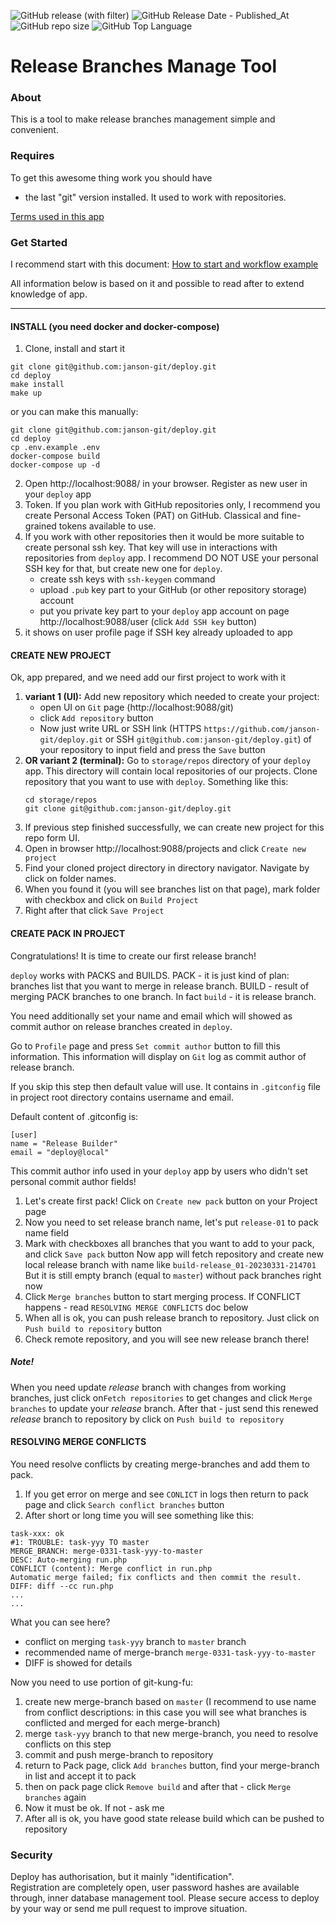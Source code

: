 ![GitHub release (with filter)](https://img.shields.io/github/v/release/janson-git/deploy)
![GitHub Release Date - Published_At](https://img.shields.io/github/release-date/janson-git/deploy)
![GitHub repo size](https://img.shields.io/github/repo-size/janson-git/deploy)
![GitHub Top Language](https://img.shields.io/github/languages/top/janson-git/deploy)

# Release Branches Manage Tool

### About
This is a tool to make release branches management simple and convenient.

### Requires
To get this awesome thing work you should have
- the last "git" version installed. It used to work with repositories.

[Terms used in this app](./docs/terms.md)

### Get Started

I recommend start with this document:
[How to start and workflow example](./docs/example_flow_with_public_repo.md)

All information below is based on it and possible to read after to extend knowledge of app.

-----

#### INSTALL (you need docker and docker-compose)

1. Clone, install and start it
```shell
git clone git@github.com:janson-git/deploy.git
cd deploy
make install
make up
```

or you can make this manually:
```shell
git clone git@github.com:janson-git/deploy.git
cd deploy
cp .env.example .env
docker-compose build
docker-compose up -d
```

2. Open http://localhost:9088/ in your browser. Register as new user in your  `deploy` app
3. Token. If you plan work with GitHub repositories only, I recommend you create Personal Access Token (PAT) on GitHub. Classical and fine-grained tokens available to use. 
4. If you work with other repositories then it would be more suitable to create personal ssh key. That key will use in interactions with repositories from `deploy` app.
   I recommend DO NOT USE your personal SSH key for that, but create new one for `deploy`.
   - create ssh keys with `ssh-keygen` command
   - upload `.pub` key part to your GitHub (or other repository storage) account
   - put you private key part to your `deploy` app account on page  http://localhost:9088/user (click `Add SSH key` button)
4. it shows on user profile page if SSH key already uploaded to app


#### CREATE NEW PROJECT

Ok, app prepared, and we need add our first project to work with it
1. **variant 1 (UI):** Add new repository which needed to create your project: 
   - open UI on `Git` page (http://localhost:9088/git)
   - click `Add repository` button
   - Now just write URL or SSH link (HTTPS `https://github.com/janson-git/deploy.git` or SSH `git@github.com:janson-git/deploy.git`) of your repository to input field and press the `Save` button 
2. **OR variant 2 (terminal):** Go to `storage/repos` directory of your `deploy` app. This directory will contain local repositories of our projects. Clone repository that you want to use with `deploy`. Something like this:
   ```shell
   cd storage/repos
   git clone git@github.com:janson-git/deploy.git
   ```
3. If previous step finished successfully, we can create new project for this repo form UI.
4. Open in browser http://localhost:9088/projects and click `Create new project`
5. Find your cloned project directory in directory navigator. Navigate by click on folder names.
6. When you found it (you will see branches list on that page), mark folder with checkbox and click on `Build Project`
7. Right after that click `Save Project`


#### CREATE PACK IN PROJECT

Congratulations!
It is time to create our first release branch!


`deploy` works with PACKS and BUILDS.
PACK - it is just kind of plan: branches list that you want to merge in release branch.
BUILD - result of merging PACK branches to one branch. In fact `build` - it is release branch.


You need additionally set your name and email which will showed as commit author on release branches created in `deploy`.

Go to `Profile` page and press `Set commit author` button to fill this information. This information will display on `Git` log as commit author of release branch.

If you skip this step then default value will use. It contains in `.gitconfig` file in project root directory contains username and email.

Default content of .gitconfig is:
```shell
[user]
name = "Release Builder"
email = "deploy@local"
```

This commit author info used in your `deploy` app by users who didn't set personal commit author fields!


1. Let's create first pack! Click on `Create new pack` button on your Project page
2. Now you need to set release branch name, let's put `release-01` to pack name field
3. Mark with checkboxes all branches that you want to add to your pack, and click `Save pack` button
   Now app will fetch repository and create new local release branch with name like `build-release_01-20230331-214701`
   But it is still empty branch (equal to `master`) without pack branches right now
5. Click `Merge branches` button to start merging process. If CONFLICT happens - read `RESOLVING MERGE CONFLICTS` doc below
6. When all is ok, you can push release branch to repository. Just click on `Push build to repository` button
7. Check remote repository, and you will see new release branch there!

##### Note!

When you need update _release_ branch with changes from working branches, just click on`Fetch repositories` to get changes and click `Merge branches` to update your _release_ branch.
After that - just send this renewed _release_ branch to repository by click on `Push build to repository` 


#### RESOLVING MERGE CONFLICTS
You need resolve conflicts by creating merge-branches and add them to pack.

1. If you get error on merge and see `CONLICT` in logs then return to pack page and click `Search conflict branches` button
2. After short or long time you will see something like this:
```
task-xxx: ok
#1: TROUBLE: task-yyy TO master
MERGE_BRANCH: merge-0331-task-yyy-to-master
DESC: Auto-merging run.php
CONFLICT (content): Merge conflict in run.php
Automatic merge failed; fix conflicts and then commit the result.
DIFF: diff --cc run.php
...
...
```

What you can see here?

- conflict on merging `task-yyy` branch to `master` branch
- recommended name of merge-branch `merge-0331-task-yyy-to-master`
- DIFF is showed for details

Now you need to use portion of git-kung-fu:
1. create new merge-branch based on `master` (I recommend to use name from conflict descriptions: in this case you will see what branches is conflicted and merged for each merge-branch)
2. merge `task-yyy` branch to that new merge-branch, you need to resolve conflicts on this step
3. commit and push merge-branch to repository
4. return to Pack page, click `Add branches` button, find your merge-branch in list and accept it to pack
5. then on pack page click `Remove build` and after that - click `Merge branches` again
6. Now it must be ok. If not - ask me
7. After all is ok, you have good state release build which can be pushed to repository


### Security

Deploy has authorisation, but it mainly "identification".    
Registration are completely open, user password hashes are available through, inner database management tool.
Please secure access to deploy by your way or send me pull request to improve situation. 
